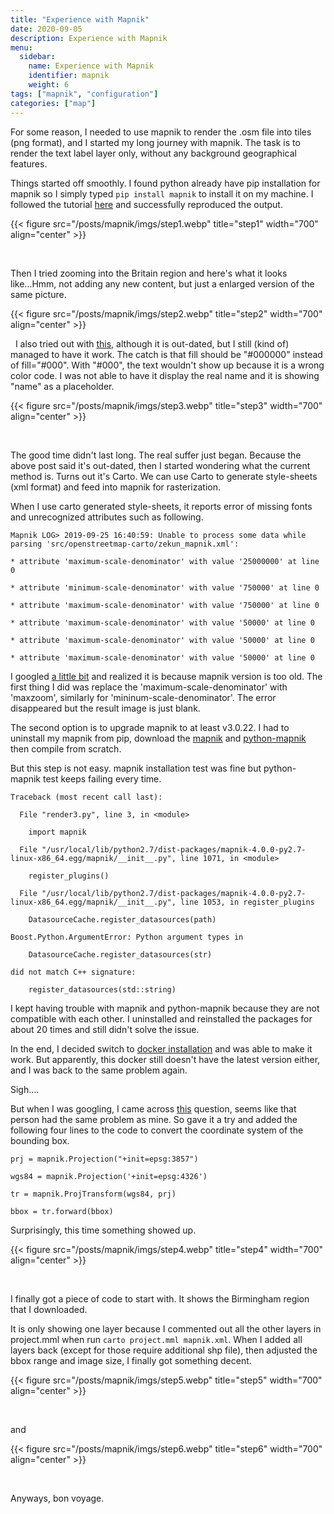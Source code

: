 ```yaml
---
title: "Experience with Mapnik"
date: 2020-09-05
description: Experience with Mapnik
menu:
  sidebar:
    name: Experience with Mapnik
    identifier: mapnik
    weight: 6
tags: ["mapnik", "configuration"]
categories: ["map"]
---
```


For some reason, I needed to use mapnik to render the .osm file into tiles (png format), and I started my long journey with mapnik. The task is to render the text label layer only, without any background geographical features.


Things started off smoothly. I found python already have pip installation for mapnik so I simply typed `pip install mapnik` to install it on my machine. I followed the tutorial [here](https://github.com/mapnik/mapnik/wiki/GettingStartedInPython) and successfully reproduced the output. 

{{< figure src="/posts/mapnik/imgs/step1.webp" title="step1"  width="700" align="center" >}}

&nbsp;

Then I tried zooming into the Britain region and here's what it looks like...Hmm, not adding any new content, but just a enlarged version of the same picture.

{{< figure src="/posts/mapnik/imgs/step2.webp" title="step2"  width="700" align="center" >}}

&nbsp;
I also tried out with [this](https://wiki.openstreetmap.org/wiki/Mapnik/Rendering_OSM_XML_data_directly), although it is out-dated, but I still (kind of) managed to have it work. The catch is that fill should be "#000000" instead of fill="#000". With "#000", the text wouldn't show up because it is a wrong color code. I was not able to have it display the real name and it is showing "name" as a placeholder.

{{< figure src="/posts/mapnik/imgs/step3.webp" title="step3"  width="700" align="center" >}}

&nbsp;

The good time didn't last long. The real suffer just began. Because the above post said it's out-dated, then I started wondering what the current method is. Turns out it's Carto. We can use Carto to generate style-sheets (xml format) and feed into mapnik for rasterization.


When I use carto generated style-sheets, it reports error of missing fonts and unrecognized attributes such as following.

```
Mapnik LOG> 2019-09-25 16:40:59: Unable to process some data while parsing 'src/openstreetmap-carto/zekun_mapnik.xml':

* attribute 'maximum-scale-denominator' with value '25000000' at line 0

* attribute 'minimum-scale-denominator' with value '750000' at line 0

* attribute 'maximum-scale-denominator' with value '750000' at line 0

* attribute 'maximum-scale-denominator' with value '50000' at line 0

* attribute 'maximum-scale-denominator' with value '50000' at line 0

* attribute 'maximum-scale-denominator' with value '50000' at line 0
```

I googled [a little bit](https://github.com/mapnik/python-mapnik/issues/132) and realized it is because mapnik version is too old. The first thing I did was replace the 'maximum-scale-denominator' with 'maxzoom', similarly for 'mininum-scale-denominator'. The error disappeared but the result image is just blank.

The second option is to upgrade mapnik to at least v3.0.22. I had to uninstall my mapnik from pip, download the [mapnik](https://github.com/mapnik/mapnik) and [python-mapnik](https://github.com/mapnik/python-mapnik) then compile from scratch. 

But this step is not easy. mapnik installation test was fine but python-mapnik test keeps failing every time. 

```
Traceback (most recent call last):

  File "render3.py", line 3, in <module>

    import mapnik

  File "/usr/local/lib/python2.7/dist-packages/mapnik-4.0.0-py2.7-linux-x86_64.egg/mapnik/__init__.py", line 1071, in <module>

    register_plugins()

  File "/usr/local/lib/python2.7/dist-packages/mapnik-4.0.0-py2.7-linux-x86_64.egg/mapnik/__init__.py", line 1053, in register_plugins

    DatasourceCache.register_datasources(path)

Boost.Python.ArgumentError: Python argument types in

    DatasourceCache.register_datasources(str)

did not match C++ signature:

    register_datasources(std::string)
```

I kept having trouble with mapnik and python-mapnik because they are not compatible with each other. I uninstalled and reinstalled the packages for about 20 times and still didn't solve the issue.

In the end, I decided switch to [docker installation](https://github.com/akx/docker-mapnik) and was able to make it work. But apparently, this docker still doesn't have the latest version either, and I was back to the same problem again. 


Sigh....


But when I was googling, I came across [this](https://help.openstreetmap.org/questions/54587/how-to-use-xml-file-generated-by-openstreetmap-carto-with-mapnik-and-postgis) question, seems like that person had the same problem as mine. So gave it a try and added the following four lines to the code to convert the coordinate system of the bounding box. 

```
prj = mapnik.Projection("+init=epsg:3857")

wgs84 = mapnik.Projection('+init=epsg:4326')

tr = mapnik.ProjTransform(wgs84, prj)

bbox = tr.forward(bbox)
```

Surprisingly, this time something showed up.

{{< figure src="/posts/mapnik/imgs/step4.webp" title="step4"  width="700" align="center" >}}

&nbsp;

I finally got a piece of code to start with. It shows the Birmingham region that I downloaded. 


It is only showing one layer because I commented out all the other layers in project.mml when run `carto project.mml mapnik.xml`. When I added all layers back (except for those require additional shp file), then adjusted the bbox range and image size, I finally got something decent. 



{{< figure src="/posts/mapnik/imgs/step5.webp" title="step5"  width="700" align="center" >}}

&nbsp;

and 

{{< figure src="/posts/mapnik/imgs/step6.webp" title="step6"  width="700" align="center" >}}

&nbsp;

Anyways, bon voyage.
